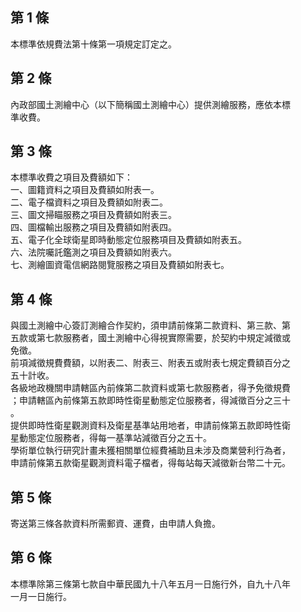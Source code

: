 第 1 條
-------
本標準依規費法第十條第一項規定訂定之。

第 2 條
-------
內政部國土測繪中心（以下簡稱國土測繪中心）提供測繪服務，應依本標  
準收費。

第 3 條
-------
本標準收費之項目及費額如下：  
一、圖籍資料之項目及費額如附表一。  
二、電子檔資料之項目及費額如附表二。  
三、圖文掃瞄服務之項目及費額如附表三。  
四、圖檔輸出服務之項目及費額如附表四。  
五、電子化全球衛星即時動態定位服務項目及費額如附表五。  
六、法院囑託鑑測之項目及費額如附表六。  
七、測繪圖資電信網路閱覽服務之項目及費額如附表七。

第 4 條
-------
與國土測繪中心簽訂測繪合作契約，須申請前條第二款資料、第三款、第  
五款或第七款服務者，國土測繪中心得視實際需要，於契約中規定減徵或  
免徵。  
前項減徵規費費額，以附表二、附表三、附表五或附表七規定費額百分之  
五十計收。  
各級地政機關申請轄區內前條第二款資料或第七款服務者，得予免徵規費  
；申請轄區內前條第五款即時性衛星動態定位服務者，得減徵百分之三十  
。  
提供即時性衛星觀測資料及衛星基準站用地者，申請前條第五款即時性衛  
星動態定位服務者，得每一基準站減徵百分之五十。  
學術單位執行研究計畫未獲相關單位經費補助且未涉及商業營利行為者，  
申請前條第五款衛星觀測資料電子檔者，得每站每天減徵新台幣二十元。

第 5 條
-------
寄送第三條各款資料所需郵資、運費，由申請人負擔。

第 6 條
-------
本標準除第三條第七款自中華民國九十八年五月一日施行外，自九十八年  
一月一日施行。

